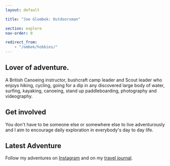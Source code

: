 ```yaml
---
layout: default

title: "Joe Glombek: Outdoorsman"

section: explore
nav-order: 0

redirect_from:
    - "/ombek/hobbies/"
---
```

## Lover of adventure.
A British Canoeing instructor, bushcraft camp leader and Scout leader who enjoys hiking, cycling, going for a dip in any discovered large body of water, surfing, kayaking, canoeing, stand up paddleboarding, photography and videography.

## Get involved
You don't have to be someone else or somewhere else to live adventurously and I aim to encourage daily exploration in everybody's day to day life.

## Latest Adventure
Follow my adventures on [Instagram](https://instagr.am/joeglombek) and on my [travel journal](https://journal.joe.gl).